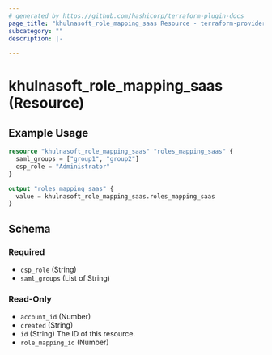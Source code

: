 ```yaml
---
# generated by https://github.com/hashicorp/terraform-plugin-docs
page_title: "khulnasoft_role_mapping_saas Resource - terraform-provider-khulnasoft"
subcategory: ""
description: |-
  
---
```


# khulnasoft_role_mapping_saas (Resource)



## Example Usage

```terraform
resource "khulnasoft_role_mapping_saas" "roles_mapping_saas" {
  saml_groups = ["group1", "group2"]
  csp_role = "Administrator"
}

output "roles_mapping_saas" {
  value = khulnasoft_role_mapping_saas.roles_mapping_saas
}
```

<!-- schema generated by tfplugindocs -->
## Schema

### Required

- `csp_role` (String)
- `saml_groups` (List of String)

### Read-Only

- `account_id` (Number)
- `created` (String)
- `id` (String) The ID of this resource.
- `role_mapping_id` (Number)


